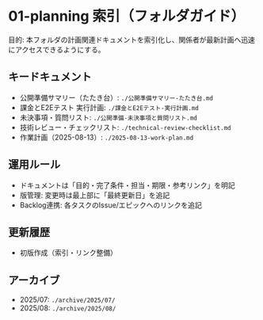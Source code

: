 # 01-planning 索引（フォルダガイド）

目的: 本フォルダの計画関連ドキュメントを索引化し、関係者が最新計画へ迅速にアクセスできるようにする。

## キードキュメント
- 公開準備サマリー（たたき台）: `./公開準備サマリー-たたき台.md`
- 課金とE2Eテスト 実行計画: `./課金とE2Eテスト-実行計画.md`
- 未決事項・質問リスト: `./公開準備-未決事項と質問リスト.md`
- 技術レビュー・チェックリスト: `./technical-review-checklist.md`
- 作業計画（2025-08-13）: `./2025-08-13-work-plan.md`

## 運用ルール
- ドキュメントは「目的・完了条件・担当・期限・参考リンク」を明記
- 版管理: 変更時は最上部に「最終更新日」を追記
- Backlog連携: 各タスクのIssue/エピックへのリンクを追記

## 更新履歴
- 初版作成（索引・リンク整備）

## アーカイブ
- 2025/07: `./archive/2025/07/`
- 2025/08: `./archive/2025/08/`
